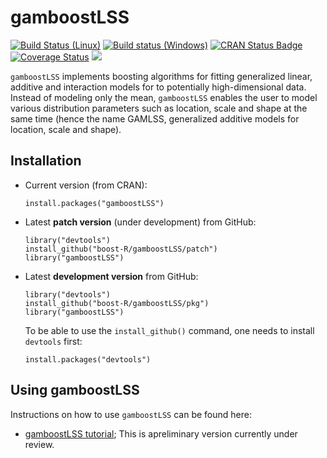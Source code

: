 gamboostLSS
===========

[![Build Status (Linux)](https://travis-ci.org/hofnerb/gamboostLSS.svg?branch=master)](https://travis-ci.org/hofnerb/gamboostLSS) 
[![Build status (Windows)](https://ci.appveyor.com/api/projects/status/81eo6c6v7v4h2llo/branch/master?svg=true)](https://ci.appveyor.com/project/hofnerb/gamboostlss/branch/master)
[![CRAN Status Badge](http://www.r-pkg.org/badges/version/gamboostLSS)](http://cran.r-project.org/package=gamboostLSS)
[![Coverage Status](https://coveralls.io/repos/hofnerb/gamboostLSS/badge.svg?branch=master&service=github)](https://coveralls.io/github/hofnerb/gamboostLSS?branch=master)
[![](http://cranlogs.r-pkg.org/badges/gamboostLSS)](http://cran.rstudio.com/web/packages/gamboostLSS/index.html)

`gamboostLSS` implements boosting algorithms for fitting generalized linear,
additive and interaction models for to potentially high-dimensional data.
Instead of modeling only the mean, `gamboostLSS` enables the user to model
various distribution parameters such as location, scale and shape at the same
time (hence the name GAMLSS, generalized additive models for location, scale and
shape).

## Installation

- Current version (from CRAN): 
  ```
  install.packages("gamboostLSS")
  ```

- Latest **patch version** (under development) from GitHub:
  ```
  library("devtools")
  install_github("boost-R/gamboostLSS/patch")
  library("gamboostLSS")
  ```

- Latest **development version** from GitHub:
  ```
  library("devtools")
  install_github("boost-R/gamboostLSS/pkg")
  library("gamboostLSS")
  ```

  To be able to use the `install_github()` command, one needs to install `devtools` first:
  ```
  install.packages("devtools")
  ```

## Using gamboostLSS

Instructions on how to use `gamboostLSS` can be found here:
- [gamboostLSS tutorial](http://arxiv.org/pdf/1407.1774v1); This is apreliminary version currently under review.

